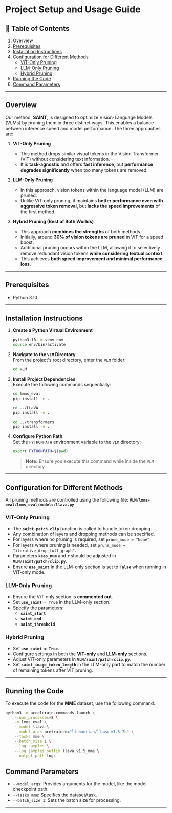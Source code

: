 # **Project Setup and Usage Guide**

## 📖 Table of Contents
1. [Overview](#overview)
2. [Prerequisites](#prerequisites)
3. [Installation Instructions](#installation-instructions)
4. [Configuration for Different Methods](#configuration-for-different-methods)
   - [ViT-Only Pruning](#vit-only-pruning)
   - [LLM-Only Pruning](#llm-only-pruning)
   - [Hybrid Pruning](#hybrid-pruning)
5. [Running the Code](#running-the-code)
6. [Command Parameters](#command-parameters)

---

## Overview

Our method, **SAINT**, is designed to optimize Vision-Language Models (VLMs) by pruning them in three distinct ways. This enables a balance between inference speed and model performance. The three approaches are:

1. **ViT-Only Pruning**  
   - This method drops similar visual tokens in the Vision Transformer (ViT) without considering text information.  
   - It is **task-agnostic** and offers **fast inference**, but **performance degrades significantly** when too many tokens are removed.

2. **LLM-Only Pruning**  
   - In this approach, vision tokens within the language model (LLM) are pruned.  
   - Unlike ViT-only pruning, it maintains **better performance even with aggressive token removal**, but **lacks the speed improvements** of the first method.

3. **Hybrid Pruning (Best of Both Worlds)**  
   - This approach **combines the strengths** of both methods.  
   - Initially, around **30% of vision tokens are pruned** in ViT for a speed boost.  
   - Additional pruning occurs within the LLM, allowing it to selectively remove redundant vision tokens **while considering textual context**.  
   - This achieves **both speed improvement and minimal performance loss**.

---

## Prerequisites
- Python 3.10

---

## Installation Instructions

1. **Create a Python Virtual Environment**
   ```bash
   python3.10 -m venv env
   source env/bin/activate
   ```

2. **Navigate to the `VLM` Directory**  
   From the project's root directory, enter the `VLM` folder:

   ```bash
   cd VLM
   ```

3. **Install Project Dependencies**  
   Execute the following commands sequentially:

   ```bash
   cd lmms_eval
   pip install -e .

   cd ../LLaVA
   pip install -e .

   cd ../transformers
   pip install -e .
   ```

4. **Configure Python Path**  
   Set the `PYTHONPATH` environment variable to the `VLM` directory:

   ```bash
   export PYTHONPATH=$(pwd)
   ```

   > **Note:** Ensure you execute this command while inside the `VLM` directory.

---

## Configuration for Different Methods

All pruning methods are controlled using the following file:
**`VLM/lmms-eval/lmms_eval/models/llava.py`**

### ViT-Only Pruning
- The **`saint.patch.clip`** function is called to handle token dropping.
- Any combination of layers and dropping methods can be specified.
- For layers where no pruning is required, set `prune_mode = "None"`.
- For layers where pruning is needed, set `prune_mode = "iterative_drop_full_graph"`.
- Parameters **`keep_num`** and **`r`** should be adjusted in **`VLM/saint/patch/clip.py`**.
- Ensure **`use_saint`** in the LLM-only section is set to **`False`** when running in ViT-only mode.

### LLM-Only Pruning
- Ensure the ViT-only section is **commented out**.
- Set **`use_saint = True`** in the LLM-only section.
- Specify the parameters:
  - **`saint_start`**
  - **`saint_end`**
  - **`saint_threshold`**

### Hybrid Pruning
- Set **`use_saint = True`**.
- Configure settings in both the **ViT-only** and **LLM-only** sections.
- Adjust ViT-only parameters in **`VLM/saint/patch/clip.py`**.
- Set **`saint_image_token_length`** in the LLM-only part to match the number of remaining tokens after ViT pruning.

---

## Running the Code

To execute the code for the **MME** dataset, use the following command:

```bash
python3 -m accelerate.commands.launch \
    --num_processes=8 \
    -m lmms_eval \
    --model llava \
    --model_args pretrained="liuhaotian/llava-v1.5-7b" \
    --tasks mme \
    --batch_size 1 \
    --log_samples \
    --log_samples_suffix llava_v1.5_mme \
    --output_path logs
```

## Command Parameters
- `--model_args`: Provides arguments for the model, like the model checkpoint path.
- `--tasks mme`: Specifies the dataset/task.
- `--batch_size 1`: Sets the batch size for processing.

---

